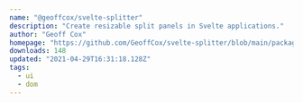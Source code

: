 ```yaml
---
name: "@geoffcox/svelte-splitter"
description: "Create resizable split panels in Svelte applications."
author: "Geoff Cox"
homepage: "https://github.com/GeoffCox/svelte-splitter/blob/main/package/README.md"
downloads: 148
updated: "2021-04-29T16:31:18.128Z"
tags: 
  - ui
  - dom
---
```

